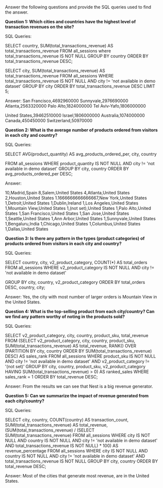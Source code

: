 Answer the following questions and provide the SQL queries used to find the answer.

    
**Question 1: Which cities and countries have the highest level of transaction revenues on the site?**


SQL Queries:

SELECT country, SUM(total_transactions_revenue) AS total_transactions_revenue
FROM all_sessions
where total_transactions_revenue IS NOT NULL
GROUP BY country
ORDER BY total_transactions_revenue DESC;

SELECT city, SUM(total_transactions_revenue) AS total_transactions_revenue
FROM all_sessions
WHERE total_transactions_revenue IS NOT NULL
  AND city != 'not available in demo dataset'
GROUP BY city
ORDER BY total_transactions_revenue DESC
LIMIT 5;



Answer: 
San Francisco,4692960000
Sunnyvale,2976690000
Atlanta,2563320000
Palo Alto,1824000000
Tel Aviv-Yafo,1806000000



United States,39462510000
Israel,1806000000
Australia,1074000000
Canada,450450000
Switzerland,50970000




**Question 2: What is the average number of products ordered from visitors in each city and country?**


SQL Queries: 

SELECT AVG(product_quantity) AS avg_products_ordered_per,
       city,
       country

FROM all_sessions
WHERE product_quantity IS NOT NULL
  AND city != 'not available in demo dataset'
GROUP BY city, country
ORDER BY avg_products_ordered_per DESC;



Answer:

10,Madrid,Spain
8,Salem,United States
4,Atlanta,United States
2,Houston,United States
1.1666666666666667,New York,United States
1,Detroit,United States
1,Dublin,Ireland
1,Los Angeles,United States
1,Mountain View,United States
1,(not set),United States
1,Palo Alto,United States
1,San Francisco,United States
1,San Jose,United States
1,Seattle,United States
1,Ann Arbor,United States
1,Sunnyvale,United States
1,Bengaluru,India
1,Chicago,United States
1,Columbus,United States
1,Dallas,United States






**Question 3: Is there any pattern in the types (product categories) of products ordered from visitors in each city and country?**


SQL Queries:

SELECT country,
       city,
       v2_product_category,
       COUNT(*) AS total_orders
FROM all_sessions
WHERE v2_product_category IS NOT NULL
  AND city != 'not available in demo dataset'

GROUP BY city, country, v2_product_category
ORDER BY total_orders DESC, country, city;



Answer: Yes, the city with most number of larger orders is Mountain View in the United States.




**Question 4: What is the top-selling product from each city/country? Can we find any pattern worthy of noting in the products sold?**


SQL Queries:

SELECT v2_product_category,
       city,
       country,
       product_sku,
       total_revenue
FROM (SELECT v2_product_category,
             city,
             country,
             product_sku,
             SUM(total_transactions_revenue)                                                        AS total_revenue,
             RANK() OVER (PARTITION BY city, country ORDER BY SUM(total_transactions_revenue) DESC) AS sales_rank
      FROM all_sessions
      WHERE product_sku IS NOT NULL
        AND city != 'not available in demo dataset'
        AND v2_product_category != '(not set)'
      GROUP BY city, country, product_sku, v2_product_category
      HAVING SUM(total_transactions_revenue) > 0) AS ranked_sales
WHERE sales_rank = 1
ORDER BY total_revenue DESC;



Answer: From the results we can see that Nest is a big revenue generator. 





**Question 5: Can we summarize the impact of revenue generated from each city/country?**

SQL Queries:

SELECT city,
       country,
       COUNT(country)                                                                           AS transaction_count,
       SUM(total_transactions_revenue)                                                          AS total_revenue,
       (SUM(total_transactions_revenue) / (SELECT SUM(total_transactions_revenue)
                                           FROM all_sessions
                                           WHERE city IS NOT NULL
                                             AND country IS NOT NULL
                                             AND city != 'not available in demo dataset'
                                             AND total_transactions_revenue IS NOT NULL) * 100) AS revenue_percentage
FROM all_sessions
WHERE city IS NOT NULL
  AND country IS NOT NULL
  AND city != 'not available in demo dataset'
  AND total_transactions_revenue IS NOT NULL
GROUP BY city, country
ORDER BY total_revenue DESC;




Answer: Most of the cities that generate most revenue, are in the United States.







